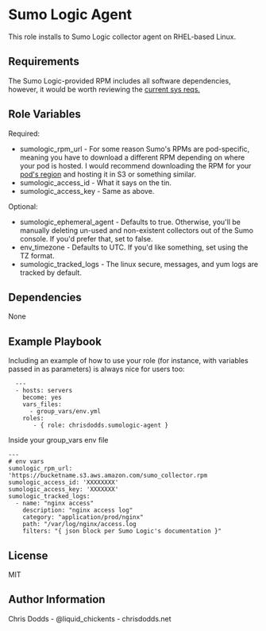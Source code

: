 Sumo Logic Agent
=========

This role installs to Sumo Logic collector agent on RHEL-based Linux.

Requirements
------------

The Sumo Logic-provided RPM includes all software dependencies, however, it would be worth reviewing the [current sys reqs.](https://help.sumologic.com/Start-Here/01About-Sumo-Logic/System-Requirements/Installed-Collector-Requirements)

Role Variables
--------------

Required:

* sumologic_rpm_url - For some reason Sumo's RPMs are pod-specific, meaning you have to download a different RPM depending on where your pod is hosted. I would recommend downloading the RPM for your [pod's region](https://help.sumologic.com/Send-Data/Installed-Collectors/05Reference-Information-for-Collector-Installation/02Download-a-Collector-from-a-Static-URL) and hosting it in S3 or something similar.
* sumologic_access_id - What it says on the tin.
* sumologic_access_key - Same as above.

Optional:

* sumologic_ephemeral_agent - Defaults to true. Otherwise, you'll be manually deleting un-used and non-existent collectors out of the Sumo console. If you'd prefer that, set to false.
* env_timezone - Defaults to UTC. If you'd like something, set using the TZ format.
* sumologic_tracked_logs - The linux secure, messages, and yum logs are tracked by default. 


Dependencies
------------

None

Example Playbook
----------------

Including an example of how to use your role (for instance, with variables passed in as parameters) is always nice for users too:

      ---
      - hosts: servers
        become: yes
        vars_files:
          - group_vars/env.yml
        roles:
           - { role: chrisdodds.sumologic-agent }

Inside your group_vars env file

    ---
    # env vars
    sumologic_rpm_url: 'https://bucketname.s3.aws.amazon.com/sumo_collector.rpm
    sumologic_access_id: 'XXXXXXXX'
    sumologic_access_key: 'XXXXXXX'
    sumologic_tracked_logs:
      - name: "nginx access" 
        description: "nginx access log"
        category: "application/prod/nginx"
        path: "/var/log/nginx/access.log
        filters: "{ json block per Sumo Logic's documentation }"        

License
-------

MIT

Author Information
------------------

Chris Dodds - @liquid_chickents - chrisdodds.net
